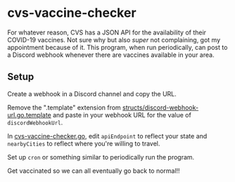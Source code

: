 # cvs-vaccine-checker

For whatever reason, CVS has a JSON API for the availability of their COVID-19 vaccines. Not sure why but also _super_ not complaining, got my appointment because of it. This program, when run periodically, can post to a Discord webhook whenever there are vaccines available in your area.

## Setup

Create a webhook in a Discord channel and copy the URL.

Remove the ".template" extension from [structs/discord-webhook-url.go.template](https://github.com/Quantaly/cvs-vaccine-checker/blob/main/structs/discord-webhook-url.go.template) and paste in your webhook URL for the value of `discordWebhookUrl`.

In [cvs-vaccine-checker.go](https://github.com/Quantaly/cvs-vaccine-checker/blob/main/cvs-vaccine-checker.go), edit `apiEndpoint` to reflect your state and `nearbyCities` to reflect where you're willing to travel.

Set up `cron` or something similar to periodically run the program.

Get vaccinated so we can all eventually go back to normal!!
